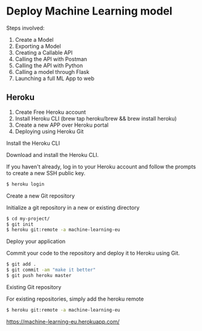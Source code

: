# Deploy Machine Learning model

Steps involved:

1. Create a Model
2. Exporting a Model
3. Creating a Callable API
4. Calling the API with Postman
5. Calling the API with Python
6. Calling a model through Flask
7. Launching a full ML App to web


## Heroku
1. Create Free Heroku account
2. Install Heroku CLI (brew tap heroku/brew && brew install heroku)
3. Create a new APP over Heroku portal
4. Deploying using Heroku Git

Install the Heroku CLI

Download and install the Heroku CLI.

If you haven't already, log in to your Heroku account and follow the prompts to create a
 new SSH public key.

```bash
$ heroku login
```

Create a new Git repository

Initialize a git repository in a new or existing directory

```bash
$ cd my-project/
$ git init
$ heroku git:remote -a machine-learning-eu
```

Deploy your application

Commit your code to the repository and deploy it to Heroku using Git.

```bash
$ git add .
$ git commit -am "make it better"
$ git push heroku master
```

Existing Git repository

For existing repositories, simply add the heroku remote

```bash
$ heroku git:remote -a machine-learning-eu
```

https://machine-learning-eu.herokuapp.com/